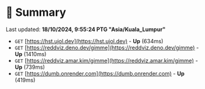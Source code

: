 # 📖 Summary
Last updated: **18/10/2024, 9:55:24 PTG "Asia/Kuala_Lumpur"**

- `GET` [https://hst.ujol.dev](https://hst.ujol.dev) - **Up** (634ms)
- `GET` [https://reddviz.deno.dev/gimme](https://reddviz.deno.dev/gimme) - **Up** (1410ms)
- `GET` [https://reddviz.amar.kim/gimme](https://reddviz.amar.kim/gimme) - **Up** (739ms)
- `GET` [https://dumb.onrender.com](https://dumb.onrender.com) - **Up** (419ms)
